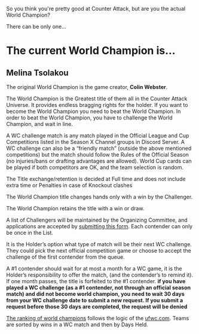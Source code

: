 So you think you're pretty good at Counter Attack, but are you the actual World Champion?

There can be only one...

# The current World Champion is... 

## **Melina Tsolakou**

The original World Champion is the game creator, **Colin Webster**.

The World Champion is the Greatest title of them all in the Counter Attack Universe. It provides endless bragging rights for the holder. If you want to become the World Champion you need to beat the World Champion. In order to beat the World Champion, you have to challenge the World Champion, and wait in line.

A WC challenge match is any match played in the Official League and Cup Competitions listed in the Season X Channel groups in Discord Server. A WC challenge can also be a “friendly match” (outside the above mentioned competitions) but the match should follow the Rules of the Official Season (no injuries/bans or drafting advantages are allowed). World Cup cards can be played if both competitors are OK, and the team selection is random.

The Title exchange/retention is decided at Full time and does not include extra time or Penalties in case of Knockout clashes

The World Champion title changes hands only with a win by the Challenger.

The World Champion retains the title with a win or draw.

A list of Challengers will be maintained by the Organizing Committee, and applications are accepted by [submitting this form](https://forms.gle/hqTfJTLMH1skBUKz8). Each contender can only be once in the List.

It is the Holder’s option what type of match will be their next WC challenge. They could pick the next official competition game or choose to accept the challenge of the first contender from the queue.

A #1 contender should wait for at most a month for a WC game, it is the Holder’s responsibility to offer the match, (and the contender’s to remind it). If one month passes, the title is forfeited to the #1 contender. **if you have played a WC challenge (as a #1 contender, not through an official season match) and did not become world champion, you need to wait 30 days from your WC challenge date to submit a new request. If you submit a request before those 30 days are completed, the request will be denied**

[The ranking of world champions](https://docs.google.com/spreadsheets/d/1PxoXKd6SZ0-jV27GYnC8q1R17HQMXHO5hT2QNQBRpQQ/edit#gid=1103213636) follows the logic of the [ufwc.com](https://www.ufwc.co.uk/rankings/). Teams are sorted by wins in a WC match and then by Days Held.

